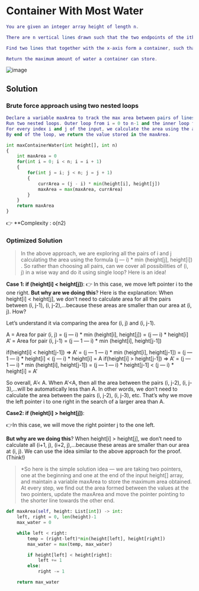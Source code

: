# Container With Most Water

```Lua
You are given an integer array height of length n. 

There are n vertical lines drawn such that the two endpoints of the ith line are (i, 0) and (i, height[i]).

Find two lines that together with the x-axis form a container, such that the container contains the most water.

Return the maximum amount of water a container can store.
```
![image](https://user-images.githubusercontent.com/33947539/151587877-224fe869-1c4a-4f0b-bde6-e191d3a744e1.png)

## Solution

### Brute force approach using two nested loops

```Lua 
Declare a variable maxArea to track the max area between pairs of lines
Run two nested loops. Outer loop from i = 0 to n-1 and the inner loop from j = i to n-1
For every index i and j of the input, we calculate the area using the above formula and store it in a temporary variable currArea. Now we update the maxArea value i.e maxArea = max (maxArea, currArea)
By end of the loop, we return the value stored in the maxArea.
```

```python
int maxContainerWater(int height[], int n)
{
    int maxArea = 0
    for(int i = 0; i < n; i = i + 1)
    {
        for(int j = i; j < n; j = j + 1)
        {
            currArea = (j - i) * min(height[i], height[j])
            maxArea = max(maxArea, currArea)
        }
    }
    return maxArea
}
```
👉 **Complexity : o(n2)

### Optimized Solution 

>In the above approach, we are exploring all the pairs of i and j calculating the area using the formula (j — i) * min (height[j], height[i]) . So rather than choosing all pairs, can we cover all possibilities of (i, j) in a wise way and do it using single loop? Here is an idea!

**Case 1: if (height[i] < height[j])**:
👉 In this case, we move left pointer i to the one right. 
**But why are we doing this**? 
Here is the explanation: When height[i] < height[j], we don’t need to calculate area for all the pairs between (i, j-1), (i, j-2),…because these areas are smaller than our area at (i, j). How?

Let’s understand it via comparing the area for (i, j) and (i, j-1).

A = Area for pair (i, j) = (j — i) * min (height[i], height[j]) = (j — i) * height[i]
A’ = Area for pair (i, j-1) = (j — 1 — i) * min (height[i], height[j-1])

if(height[i] < height[j-1]) => A’ = (j — 1 — i) * min (height[i], height[j-1]) = (j — 1 — i) * height[i] < (j — i) * height[i] = A
if(height[i] > height[j-1]) => A’ = (j — 1 — i) * min (height[i], height[j-1]) = (j — 1 — i) * height[j-1] < (j — i) * height[i] = A’

So overall, A’< A. When A’<A, then all the area between the pairs (i, j-2), (i, j-3),…will be automatically less than A. In other words, we don’t need to calculate the area between the pairs (i, j-2), (i, j-3), etc. That’s why we move the left pointer i to one right in the search of a larger area than A.

**Case2: if (height[i] > height[j])**:

👉In this case, we will move the right pointer j to the one left. 

**But why are we doing this**? When height[i] > height[j], we don’t need to calculate all (i+1, j), (i+2, j),…because these areas are smaller than our area at (i, j). We can use the idea similar to the above approach for the proof. (Think!)


>*So here is the simple solution idea — we are taking two pointers, one at the beginning and one at the end of the input height[] array, and maintain a variable maxArea to store the maximum area obtained. At every step, we find out the area formed between the values at the two pointers, update the maxArea and move the pointer pointing to the shorter line towards the other end.

```python
def maxArea(self, height: List[int]) -> int:
    left, right = 0, len(height)-1
    max_water = 0

    while left < right:
        temp = (right-left)*min(height[left], height[right])
        max_water = max(temp, max_water)

        if height[left] < height[right]:
            left += 1
        else:
            right -= 1

    return max_water
```  

    

